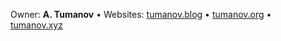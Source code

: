 Owner: **A. Tumanov** • Websites: [tumanov.blog](https://tumanov.blog) • [tumanov.org](https://tumanov.org) • [tumanov.xyz](https://tumanov.xyz)
